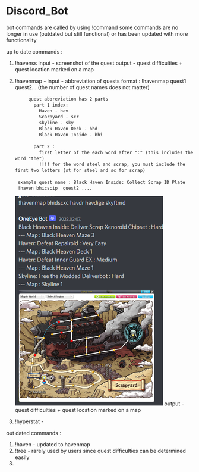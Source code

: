 # Discord_Bot

bot commands are called by using !command
some commands are no longer in use (outdated but still functional) or has been updated with more functionality


up to date commands :

1. !havenss
    input - screenshot of the quest
    output - quest difficulties + quest location marked on a map
    
2. !havenmap -
    input - abbreviation of quests
        format : !havenmap quest1 quest2... (the number of quest names does not matter)
            
            quest abbreviation has 2 parts
              part 1 index:
                Haven - hav
                Scarpyard - scr
                skyline - sky
                Black Haven Deck - bhd
                Black Haven Inside - bhi
              
              part 2 :
                first letter of the each word after ":" (this includes the word "the")
                !!!! for the word steel and scrap, you must include the first two letters (st for steel and sc for scrap)

        example quest name : Black Haven Inside: Collect Scrap ID Plate
        !haven bhicscip  quest2 ....
   ![alt text](https://github.com/wonjin94/Discord_Bot/blob/main/haven_map_example.PNG)
   output - quest difficulties + quest location marked on a map


3. !hyperstat - 


out dated commands :

1. !haven - updated to havenmap
2. !tree - rarely used by users since quest difficulties can be determined easily
3. 
